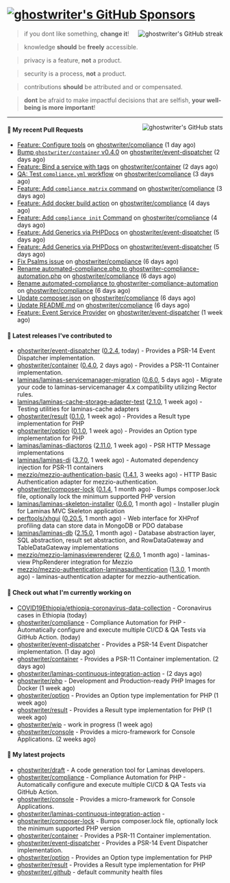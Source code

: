 # [![ghostwriter's GitHub Sponsors](https://img.shields.io/github/sponsors/ghostwriter?label=Sponsors&style=flat-square&logo=GitHub%20Sponsors)](https://github.com/sponsors/ghostwriter)

<img alt="ghostwriter's GitHub streak" align="right" src="https://github-readme-streak-stats.herokuapp.com/?user=ghostwriter">

> if you dont like something, **change it**!

> knowledge **should** be **freely** accessible.

> privacy is a feature, **not** a product.

> security is a process, **not** a product.

> contributions **should** be attributed and or compensated.

> **dont** be afraid to make impactful decisions that are selfish, **your well-being is more important**!

---

<img alt="ghostwriter's GitHub stats" align="right" src="https://github-readme-stats.vercel.app/api?username=ghostwriter&show_icons=true&count_private=true&hide_title=true&hide_rank=true&icon_color=333">

#### 🔨 My recent Pull Requests

- [Feature: Configure tools](https://github.com/ghostwriter/compliance/pull/11) on [ghostwriter/compliance](https://github.com/ghostwriter/compliance) (1 day ago)
- [Bump `ghostwriter/container` v0.4.0](https://github.com/ghostwriter/event-dispatcher/pull/4) on [ghostwriter/event-dispatcher](https://github.com/ghostwriter/event-dispatcher) (2 days ago)
- [Feature: Bind a service with tags](https://github.com/ghostwriter/container/pull/7) on [ghostwriter/container](https://github.com/ghostwriter/container) (2 days ago)
- [QA: Test `compliance.yml` workflow](https://github.com/ghostwriter/compliance/pull/10) on [ghostwriter/compliance](https://github.com/ghostwriter/compliance) (3 days ago)
- [Feature: Add `compliance matrix` command](https://github.com/ghostwriter/compliance/pull/9) on [ghostwriter/compliance](https://github.com/ghostwriter/compliance) (3 days ago)
- [Feature: Add docker build action](https://github.com/ghostwriter/compliance/pull/8) on [ghostwriter/compliance](https://github.com/ghostwriter/compliance) (4 days ago)
- [Feature: Add `compliance init` Command](https://github.com/ghostwriter/compliance/pull/7) on [ghostwriter/compliance](https://github.com/ghostwriter/compliance) (4 days ago)
- [Feature: Add Generics via PHPDocs](https://github.com/ghostwriter/event-dispatcher/pull/3) on [ghostwriter/event-dispatcher](https://github.com/ghostwriter/event-dispatcher) (5 days ago)
- [Feature: Add Generics via PHPDocs](https://github.com/ghostwriter/event-dispatcher/pull/2) on [ghostwriter/event-dispatcher](https://github.com/ghostwriter/event-dispatcher) (5 days ago)
- [Fix Psalms issue](https://github.com/ghostwriter/compliance/pull/6) on [ghostwriter/compliance](https://github.com/ghostwriter/compliance) (6 days ago)
- [Rename automated-compliance.php to ghostwriter-compliance-automation.php](https://github.com/ghostwriter/compliance/pull/5) on [ghostwriter/compliance](https://github.com/ghostwriter/compliance) (6 days ago)
- [Rename automated-compliance to ghostwriter-compliance-automation](https://github.com/ghostwriter/compliance/pull/4) on [ghostwriter/compliance](https://github.com/ghostwriter/compliance) (6 days ago)
- [Update composer.json](https://github.com/ghostwriter/compliance/pull/3) on [ghostwriter/compliance](https://github.com/ghostwriter/compliance) (6 days ago)
- [Update README.md](https://github.com/ghostwriter/compliance/pull/2) on [ghostwriter/compliance](https://github.com/ghostwriter/compliance) (6 days ago)
- [Feature: Event Service Provider](https://github.com/ghostwriter/event-dispatcher/pull/1) on [ghostwriter/event-dispatcher](https://github.com/ghostwriter/event-dispatcher) (1 week ago)

#### 🔭 Latest releases I've contributed to

- [ghostwriter/event-dispatcher](https://github.com/ghostwriter/event-dispatcher) ([0.2.4](https://github.com/ghostwriter/event-dispatcher/releases/tag/0.2.4), today) - Provides a PSR-14 Event Dispatcher implementation.
- [ghostwriter/container](https://github.com/ghostwriter/container) ([0.4.0](https://github.com/ghostwriter/container/releases/tag/0.4.0), 2 days ago) - Provides a PSR-11 Container implementation.
- [laminas/laminas-servicemanager-migration](https://github.com/laminas/laminas-servicemanager-migration) ([0.6.0](https://github.com/laminas/laminas-servicemanager-migration/releases/tag/0.6.0), 5 days ago) - Migrate your code to laminas-servicemanager 4.x compatibility utilizing Rector rules.
- [laminas/laminas-cache-storage-adapter-test](https://github.com/laminas/laminas-cache-storage-adapter-test) ([2.1.0](https://github.com/laminas/laminas-cache-storage-adapter-test/releases/tag/2.1.0), 1 week ago) - Testing utilities for laminas-cache adapters
- [ghostwriter/result](https://github.com/ghostwriter/result) ([0.1.0](https://github.com/ghostwriter/result/releases/tag/0.1.0), 1 week ago) - Provides a Result type implementation for PHP
- [ghostwriter/option](https://github.com/ghostwriter/option) ([0.1.0](https://github.com/ghostwriter/option/releases/tag/0.1.0), 1 week ago) - Provides an Option type implementation for PHP
- [laminas/laminas-diactoros](https://github.com/laminas/laminas-diactoros) ([2.11.0](https://github.com/laminas/laminas-diactoros/releases/tag/2.11.0), 1 week ago) - PSR HTTP Message implementations
- [laminas/laminas-di](https://github.com/laminas/laminas-di) ([3.7.0](https://github.com/laminas/laminas-di/releases/tag/3.7.0), 1 week ago) - Automated dependency injection for PSR-11 containers
- [mezzio/mezzio-authentication-basic](https://github.com/mezzio/mezzio-authentication-basic) ([1.4.1](https://github.com/mezzio/mezzio-authentication-basic/releases/tag/1.4.1), 3 weeks ago) - HTTP Basic Authentication adapter for mezzio-authentication.
- [ghostwriter/composer-lock](https://github.com/ghostwriter/composer-lock) ([0.1.4](https://github.com/ghostwriter/composer-lock/releases/tag/0.1.4), 1 month ago) - Bumps composer.lock file, optionally lock the minimum supported PHP version
- [laminas/laminas-skeleton-installer](https://github.com/laminas/laminas-skeleton-installer) ([0.6.0](https://github.com/laminas/laminas-skeleton-installer/releases/tag/0.6.0), 1 month ago) - Installer plugin for Laminas MVC Skeleton application
- [perftools/xhgui](https://github.com/perftools/xhgui) ([0.20.5](https://github.com/perftools/xhgui/releases/tag/0.20.5), 1 month ago) - Web interface for XHProf profiling data can store data in MongoDB or PDO database
- [laminas/laminas-db](https://github.com/laminas/laminas-db) ([2.15.0](https://github.com/laminas/laminas-db/releases/tag/2.15.0), 1 month ago) - Database abstraction layer, SQL abstraction, result set abstraction, and RowDataGateway and TableDataGateway implementations
- [mezzio/mezzio-laminasviewrenderer](https://github.com/mezzio/mezzio-laminasviewrenderer) ([2.6.0](https://github.com/mezzio/mezzio-laminasviewrenderer/releases/tag/2.6.0), 1 month ago) - laminas-view PhpRenderer integration for Mezzio
- [mezzio/mezzio-authentication-laminasauthentication](https://github.com/mezzio/mezzio-authentication-laminasauthentication) ([1.3.0](https://github.com/mezzio/mezzio-authentication-laminasauthentication/releases/tag/1.3.0), 1 month ago) - laminas-authentication adapter for mezzio-authentication.

#### 👷 Check out what I'm currently working on

- [COVID19Ethiopia/ethiopia-coronavirus-data-collection](https://github.com/COVID19Ethiopia/ethiopia-coronavirus-data-collection) - Coronavirus cases in Ethiopia (today)
- [ghostwriter/compliance](https://github.com/ghostwriter/compliance) - Compliance Automation for PHP - Automatically configure and execute multiple CI/CD &amp; QA Tests via GitHub Action. (today)
- [ghostwriter/event-dispatcher](https://github.com/ghostwriter/event-dispatcher) - Provides a PSR-14 Event Dispatcher implementation. (1 day ago)
- [ghostwriter/container](https://github.com/ghostwriter/container) - Provides a PSR-11 Container implementation. (2 days ago)
- [ghostwriter/laminas-continuous-integration-action](https://github.com/ghostwriter/laminas-continuous-integration-action) -  (2 days ago)
- [ghostwriter/php](https://github.com/ghostwriter/php) - Development and Production-ready PHP Images for Docker (1 week ago)
- [ghostwriter/option](https://github.com/ghostwriter/option) - Provides an Option type implementation for PHP (1 week ago)
- [ghostwriter/result](https://github.com/ghostwriter/result) - Provides a Result type implementation for PHP (1 week ago)
- [ghostwriter/wip](https://github.com/ghostwriter/wip) - work in progress (1 week ago)
- [ghostwriter/console](https://github.com/ghostwriter/console) - Provides a micro-framework for Console Applications. (2 weeks ago)

#### 🌱 My latest projects

- [ghostwriter/draft](https://github.com/ghostwriter/draft) - A code generation tool for Laminas developers.
- [ghostwriter/compliance](https://github.com/ghostwriter/compliance) - Compliance Automation for PHP - Automatically configure and execute multiple CI/CD &amp; QA Tests via GitHub Action.
- [ghostwriter/console](https://github.com/ghostwriter/console) - Provides a micro-framework for Console Applications.
- [ghostwriter/laminas-continuous-integration-action](https://github.com/ghostwriter/laminas-continuous-integration-action) - 
- [ghostwriter/composer-lock](https://github.com/ghostwriter/composer-lock) - Bumps composer.lock file, optionally lock the minimum supported PHP version
- [ghostwriter/container](https://github.com/ghostwriter/container) - Provides a PSR-11 Container implementation.
- [ghostwriter/event-dispatcher](https://github.com/ghostwriter/event-dispatcher) - Provides a PSR-14 Event Dispatcher implementation.
- [ghostwriter/option](https://github.com/ghostwriter/option) - Provides an Option type implementation for PHP
- [ghostwriter/result](https://github.com/ghostwriter/result) - Provides a Result type implementation for PHP
- [ghostwriter/.github](https://github.com/ghostwriter/.github) - default community health files

